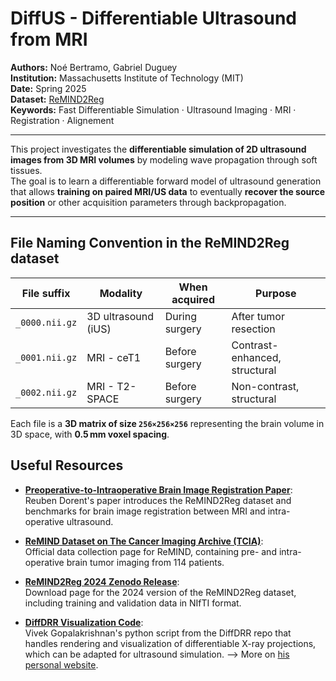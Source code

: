 # DiffUS - Differentiable Ultrasound from MRI

**Authors:** Noé Bertramo, Gabriel Duguey  
**Institution:** Massachusetts Institute of Technology (MIT)  
**Date:** Spring 2025  
**Dataset:** [ReMIND2Reg](https://doi.org/10.7937/3RAG-D070)  
**Keywords:** Fast Differentiable Simulation · Ultrasound Imaging · MRI · Registration · Alignement

---

This project investigates the **differentiable simulation of 2D ultrasound images from 3D MRI volumes** by modeling wave propagation through soft tissues.  
The goal is to learn a differentiable forward model of ultrasound generation that allows **training on paired MRI/US data** to eventually **recover the source position** or other acquisition parameters through backpropagation.

---

## File Naming Convention in the ReMIND2Reg dataset

| File suffix       | Modality           | When acquired    | Purpose                          |
|-------------------|--------------------|------------------|----------------------------------|
| `_0000.nii.gz`    | 3D ultrasound (iUS) | During surgery   | After tumor resection            |
| `_0001.nii.gz`    | MRI - ceT1          | Before surgery   | Contrast-enhanced, structural    |
| `_0002.nii.gz`    | MRI - T2-SPACE      | Before surgery   | Non-contrast, structural         |

Each file is a **3D matrix of size `256×256×256`** representing the brain volume in 3D space, with **0.5 mm voxel spacing**.


## Useful Resources

- [**Preoperative-to-Intraoperative Brain Image Registration Paper**](https://scholar.google.com/citations?view_op=view_citation&hl=fr&user=xdECLMkAAAAJ&citation_for_view=xdECLMkAAAAJ:7PzlFSSx8tAC):  
  Reuben Dorent's paper introduces the ReMIND2Reg dataset and benchmarks for brain image registration between MRI and intra-operative ultrasound.

- [**ReMIND Dataset on The Cancer Imaging Archive (TCIA)**](https://www.cancerimagingarchive.net/collection/remind/):  
  Official data collection page for ReMIND, containing pre- and intra-operative brain tumor imaging from 114 patients.

- [**ReMIND2Reg 2024 Zenodo Release**](https://zenodo.org/records/12700312):  
  Download page for the 2024 version of the ReMIND2Reg dataset, including training and validation data in NIfTI format.

- [**DiffDRR Visualization Code**](https://github.com/eigenvivek/DiffDRR/blob/main/diffdrr/visualization.py):  
Vivek Gopalakrishnan's python script from the DiffDRR repo that handles rendering and visualization of differentiable X-ray projections, which can be adapted for ultrasound simulation. --> More on [his personal website](https://vivekg.dev/).
